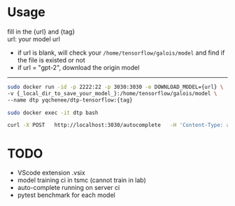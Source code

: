 # Usage
fill in the {url} and {tag}  
url: your model url  
- if url is blank, will check your `/home/tensorflow/galois/model` and find if the file is existed or not
- if url = "gpt-2", download the origin model

----

```sh
sudo docker run -id -p 2222:22 -p 3030:3030 -e DOWNLOAD_MODEL={url} \
-v {_local_dir_to_save_your_model_}:/home/tensorflow/galois/model \
--name dtp yqchenee/dtp-tensorflow:{tag}
```
```sh
sudo docker exec -it dtp bash
```
```sh
curl -X POST   http://localhost:3030/autocomplete   -H 'Content-Type: application/json'   -d '{"text":"your text"}'
```
# TODO
*   VScode extension .vsix
*   model training ci in tsmc (cannot train in lab)
*   auto-complete running on server ci
*   pytest benchmark for each model
